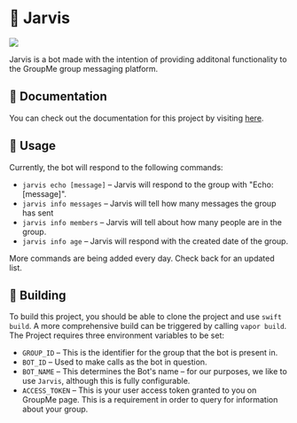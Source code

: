 # 🎩 Jarvis
![](http://schrismart.in/jarvis-vapor/badge.svg)

Jarvis is a bot made with the intention of providing additonal functionality to the GroupMe group messaging platform. 

## 📖 Documentation

You can check out the documentation for this project by visiting [here](http://schrismart.in/jarvis-vapor).

## 📱 Usage

Currently, the bot will respond to the following commands: 

* `jarvis echo [message]` – Jarvis will respond to the group with "Echo: [message]".
* `jarvis info messages` – Jarvis will tell how many messages the group has sent
* `jarvis info members` – Jarvis will tell about how many people are in the group.
* `jarvis info age` – Jarvis will respond with the created date of the group.

More commands are being added every day. Check back for an updated list. 

## 🔧 Building

To build this project, you should be able to clone the project and use `swift build`. A more comprehensive build can be triggered by calling `vapor build`. The Project requires three environment variables to be set: 

- `GROUP_ID` – This is the identifier for the group that the bot is present in.
- `BOT_ID` – Used to make calls as the bot in question.
- `BOT_NAME` – This determines the Bot's name – for our purposes, we like to use `Jarvis`, although this is fully configurable.
- `ACCESS_TOKEN` – This is your user access token granted to you on GroupMe page. This is a requirement in order to query for information about your group.
